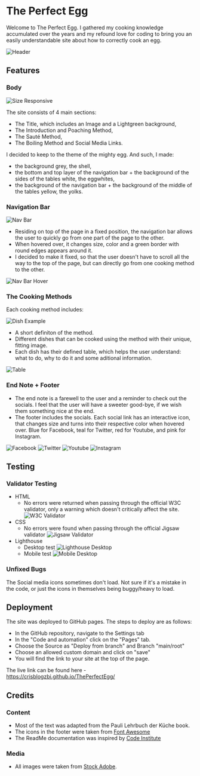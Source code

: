 # The Perfect Egg

Welcome to The Perfect Egg. I gathered my cooking knowledge accumulated over the years and my refound love for coding to bring you an easily understandable site about how to correctly cook an egg.

![Header](/assets/readme-images/header.png)

## Features

### Body

![Size Responsive](/assets/readme-images/size-responsive.png)

The site consists of 4 main sections:

- The Title, which includes an Image and a Lightgreen background,
- The Introduction and Poaching Method,
- The Sauté Method,
- The Boiling Method and Social Media Links.

I decided to keep to the theme of the mighty egg. And such, I made:

- the background grey, the shell,
- the bottom and top layer of the navigation bar + the background of the sides of the tables white, the eggwhites,
- the background of the navigation bar + the background of the middle of the tables yellow, the yolks.

### Navigation Bar

![Nav Bar](/assets/readme-images/nav-bar.png)

- Residing on top of the page in a fixed position, the navigation bar allows the user to quickly go from one part of the page to the other.
- When hovered over, it changes size, color and a green border with round edges appears around it.
- I decided to make it fixed, so that the user doesn't have to scroll all the way to the top of the page, but can directly go from one cooking method to the other.

![Nav Bar Hover](/assets/readme-images/nav-bar-hover.png)

### The Cooking Methods

Each cooking method includes:

![Dish Example](/assets/readme-images/dish-outlay.png)

- A short definiton of the method.
- Different dishes that can be cooked using the method with their unique, fitting image.
- Each dish has their defined table, which helps the user understand: what to do, why to do it and some aditional information.

![Table](/assets/readme-images/table-outlay.png)

### End Note + Footer

- The end note is a farewell to the user and a reminder to check out the socials. I feel that the user will have a sweeter good-bye, if we wish them something nice at the end.
- The footer includes the socials. Each social link has an interactive icon, that changes size and turns into their respective color when hovered over. Blue for Facebook, teal for Twitter, red for Youtube, and pink for Instagram.

![Facebook](/assets/readme-images/facebook.png)
![Twitter](/assets/readme-images/twitter.png)
![Youtube](/assets/readme-images/youtube.png)
![Instagram](/assets/readme-images/instagram.png)

## Testing

### Validator Testing

- HTML
  - No errors were returned when passing through the official W3C validator, only a warning which doesn't critically affect the site.
  ![W3C Validator](/assets/readme-images/html-validator.png)
- CSS
  - No errors were found when passing through the official Jigsaw validator
  ![Jigsaw Validator](/assets/readme-images/css-validator.png)
- Lighthouse
  - Desktop test
 ![Lighthouse Desktop](/assets/readme-images/lighthouse-desktop.png)
  - Mobile test
 ![Mobile Desktop](/assets/readme-images/lighthouse-mobile.png)

### Unfixed Bugs

The Social media icons sometimes don't load. Not sure if it's a mistake in the code, or just the icons in themselves being buggy/heavy to load.

## Deployment

The site was deployed to GitHub pages. The steps to deploy are as follows:

- In the GitHub repository, navigate to the Settings tab
- In the "Code and automation" click on the "Pages" tab.
- Choose the Source as "Deploy from branch" and Branch "main/root"
- Choose an allowed custom domain and click on "save"
- You will find the link to your site at the top of the page.

The live link can be found here - https://crisblogzbi.github.io/ThePerfectEgg/

## Credits

### Content

- Most of the text was adapted from the Pauli Lehrbuch der Küche book.
- The icons in the footer were taken from [Font Awesome](https://fontawesome.com/)
- The ReadMe documentation was inspired by [Code Institute](https://codeinstitute.net/global/full-stack-software-development-diploma/?utm_term=code%20institute&utm_campaign=CI+-+ROW+-+Search+-+Brand&utm_source=adwords&utm_medium=ppc&hsa_acc=8983321581&hsa_cam=15207113220&hsa_grp=130324141420&hsa_ad=635849256710&hsa_src=g&hsa_tgt=kwd-319867646331&hsa_kw=code%20institute&hsa_mt=e&hsa_net=adwords&hsa_ver=3&gad=1&gclid=CjwKCAjwvdajBhBEEiwAeMh1UxwHrDH9dhK1hGH6Xgr0re4Gx4eQU64uWmel84rTJ7eKsrSppBQrXBoCPJMQAvD_BwE)

### Media

- All images were taken from [Stock Adobe](https://stock.adobe.com).

